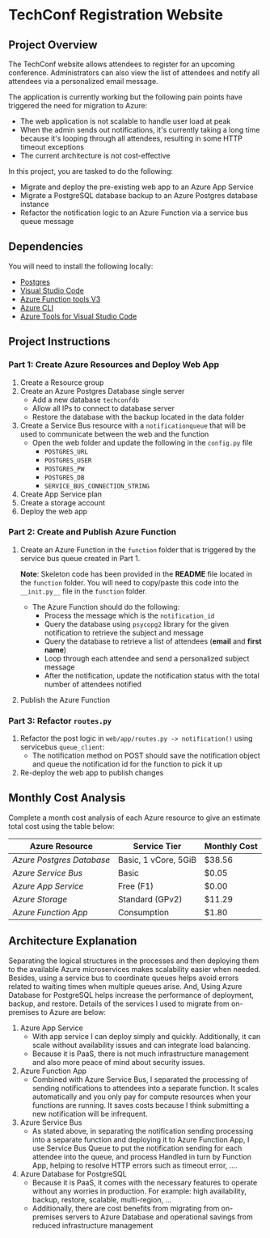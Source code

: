 # TechConf Registration Website

## Project Overview
The TechConf website allows attendees to register for an upcoming conference. Administrators can also view the list of attendees and notify all attendees via a personalized email message.

The application is currently working but the following pain points have triggered the need for migration to Azure:
 - The web application is not scalable to handle user load at peak
 - When the admin sends out notifications, it's currently taking a long time because it's looping through all attendees, resulting in some HTTP timeout exceptions
 - The current architecture is not cost-effective 

In this project, you are tasked to do the following:
- Migrate and deploy the pre-existing web app to an Azure App Service
- Migrate a PostgreSQL database backup to an Azure Postgres database instance
- Refactor the notification logic to an Azure Function via a service bus queue message

## Dependencies

You will need to install the following locally:
- [Postgres](https://www.postgresql.org/download/)
- [Visual Studio Code](https://code.visualstudio.com/download)
- [Azure Function tools V3](https://docs.microsoft.com/en-us/azure/azure-functions/functions-run-local?tabs=windows%2Ccsharp%2Cbash#install-the-azure-functions-core-tools)
- [Azure CLI](https://docs.microsoft.com/en-us/cli/azure/install-azure-cli?view=azure-cli-latest)
- [Azure Tools for Visual Studio Code](https://marketplace.visualstudio.com/items?itemName=ms-vscode.vscode-node-azure-pack)

## Project Instructions

### Part 1: Create Azure Resources and Deploy Web App
1. Create a Resource group
2. Create an Azure Postgres Database single server
   - Add a new database `techconfdb`
   - Allow all IPs to connect to database server
   - Restore the database with the backup located in the data folder
3. Create a Service Bus resource with a `notificationqueue` that will be used to communicate between the web and the function
   - Open the web folder and update the following in the `config.py` file
      - `POSTGRES_URL`
      - `POSTGRES_USER`
      - `POSTGRES_PW`
      - `POSTGRES_DB`
      - `SERVICE_BUS_CONNECTION_STRING`
4. Create App Service plan
5. Create a storage account
6. Deploy the web app

### Part 2: Create and Publish Azure Function
1. Create an Azure Function in the `function` folder that is triggered by the service bus queue created in Part 1.

      **Note**: Skeleton code has been provided in the **README** file located in the `function` folder. You will need to copy/paste this code into the `__init.py__` file in the `function` folder.
      - The Azure Function should do the following:
         - Process the message which is the `notification_id`
         - Query the database using `psycopg2` library for the given notification to retrieve the subject and message
         - Query the database to retrieve a list of attendees (**email** and **first name**)
         - Loop through each attendee and send a personalized subject message
         - After the notification, update the notification status with the total number of attendees notified
2. Publish the Azure Function

### Part 3: Refactor `routes.py`
1. Refactor the post logic in `web/app/routes.py -> notification()` using servicebus `queue_client`:
   - The notification method on POST should save the notification object and queue the notification id for the function to pick it up
2. Re-deploy the web app to publish changes

## Monthly Cost Analysis
Complete a month cost analysis of each Azure resource to give an estimate total cost using the table below:

| Azure Resource | Service Tier | Monthly Cost |
| ------------ | ------------ | ------------ |
| *Azure Postgres Database* | Basic, 1 vCore, 5GiB | $38.56 |
| *Azure Service Bus* | Basic | $0.05 |
| *Azure App Service* | Free (F1) | $0.00 |
| *Azure Storage* | Standard (GPv2) | $11.29 |
| *Azure Function App* | Consumption | $1.80 |

## Architecture Explanation
Separating the logical structures in the processes and then deploying them to the available Azure microservices makes scalability easier when needed. Besides, using a service bus to coordinate queues helps avoid errors related to waiting times when multiple queues arise.
And, Using Azure Database for PostgreSQL helps increase the performance of deployment, backup, and restore.
Details of the services I used to migrate from on-premises to Azure are below:
1. Azure App Service
   - With app service I can deploy simply and quickly. Additionally, it can scale without availability issues and can integrate load balancing.
   - Because it is PaaS, there is not much infrastructure management and also more peace of mind about security issues.
2. Azure Function App
   - Combined with Azure Service Bus, I separated the processing of sending notifications to attendees into a separate function. It scales automatically and you only pay for compute resources when your functions are running. It saves costs because I think submitting a new notification will be infrequent.
3. Azure Service Bus
   - As stated above, in separating the notification sending processing into a separate function and deploying it to Azure Function App, I use Service Bus Queue to put the notification sending for each attendee into the queue, and process Handled in turn by Function App, helping to resolve HTTP errors such as timeout error, ....
5. Azure Database for PostgreSQL
   - Because it is PaaS, it comes with the necessary features to operate without any worries in production. For example: high availability, backup, restore, scalable, multi-region, ...
   - Additionally, there are cost benefits from migrating from on-premises servers to Azure Database and operational savings from reduced infrastructure management
